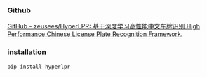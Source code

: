 ### Github
[GitHub - zeusees/HyperLPR: 基于深度学习高性能中文车牌识别 High Performance Chinese License Plate Recognition Framework.](https://github.com/zeusees/HyperLPR)

### installation
```
pip install hyperlpr
```
